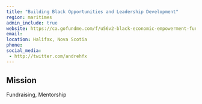 ```yaml
---
title: "Building Black Opportunities and Leadership Development"
region: maritimes
admin_include: true
website: https://ca.gofundme.com/f/u56v2-black-economic-empowerment-fund-halifax
email: 
location: Halifax, Nova Scotia
phone: 
social_media: 
 - http://twitter.com/andrehfx
---
```


## Mission

Fundraising, Mentorship

